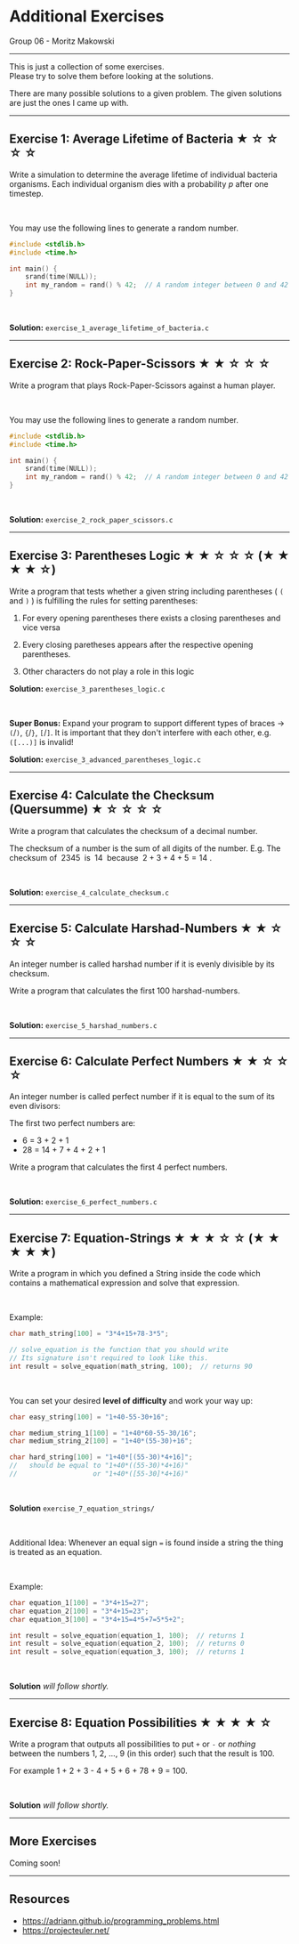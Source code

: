 

# Additional Exercises

Group 06 - Moritz Makowski

---

This is just a collection of some exercises.
<br/>
Please try to solve them before looking at the solutions.

There are many possible solutions to a given problem. The given solutions are just the ones I came up with.

---

## **Exercise 1: Average Lifetime of Bacteria &#9733; &#9734; &#9734; &#9734; &#9734;** 

Write a simulation to determine the average lifetime of individual bacteria organisms. Each individual organism dies with a probability $p$ after one timestep.

<br/>

You may use the following lines to generate a random number.
```c
#include <stdlib.h>
#include <time.h>

int main() {
    srand(time(NULL));
    int my_random = rand() % 42;  // A random integer between 0 and 42
}
```

<br/>

**Solution:** `exercise_1_average_lifetime_of_bacteria.c`

---

## **Exercise 2: Rock-Paper-Scissors &#9733; &#9733; &#9734; &#9734; &#9734;** 

Write a program that plays Rock-Paper-Scissors against a human player.

<br/>

You may use the following lines to generate a random number.
```c
#include <stdlib.h>
#include <time.h>

int main() {
    srand(time(NULL));
    int my_random = rand() % 42;  // A random integer between 0 and 42
}
```

<br/>

**Solution:** `exercise_2_rock_paper_scissors.c`

---

## **Exercise 3: Parentheses Logic** **&#9733; &#9733; &#9734; &#9734; &#9734; (&#9733; &#9733; &#9733; &#9733; &#9734;)**

Write a program that tests whether a given string including parentheses ( `(` and `)` ) is fulfilling the rules for setting parentheses:

1. For every opening parentheses there exists a closing parentheses and vice versa

2. Every closing paretheses appears after the respective opening parentheses.

3. Other characters do not play a role in this logic

**Solution:** `exercise_3_parentheses_logic.c`

<br/>

**Super Bonus:** Expand your program to support different types of braces -> `(`/`)`, `{`/`}`, `[`/`]`. It is important that they don't interfere with each other, e.g. `([...)]` is invalid!

**Solution:** `exercise_3_advanced_parentheses_logic.c`

---

## **Exercise 4: Calculate the Checksum (Quersumme) &#9733; &#9734; &#9734; &#9734; &#9734;**

Write a program that calculates the checksum of a decimal number.

The checksum of a number is the sum of all digits of the number.
E.g. The checksum of $\;2345\;$ is $\;14\;$ because $\;2+3+4+5 = 14$ .

<br/>

**Solution:** `exercise_4_calculate_checksum.c`
 
---

## **Exercise 5: Calculate Harshad-Numbers &#9733; &#9733; &#9734; &#9734; &#9734;**

An integer number is called harshad number if it is evenly divisible by its checksum.

Write a program that calculates the first 100 harshad-numbers.

<br/>

**Solution:** `exercise_5_harshad_numbers.c`
 
---

## **Exercise 6: Calculate Perfect Numbers &#9733; &#9733; &#9734; &#9734; &#9734;**

An integer number is called perfect number if it is equal to the sum of its even divisors:

The first two perfect numbers are:
* 6 = 3 + 2 + 1
* 28 = 14 + 7 + 4 + 2 + 1

Write a program that calculates the first 4 perfect numbers.

<br/>

**Solution:** `exercise_6_perfect_numbers.c`

---

## **Exercise 7: Equation-Strings &#9733; &#9733; &#9733; &#9734; &#9734; (&#9733; &#9733; &#9733; &#9733; &#9733;)**

Write a program in which you defined a String inside the code which contains a mathematical expression and solve that expression.

<br/>

Example:

```c
char math_string[100] = "3*4+15+78-3*5";

// solve_equation is the function that you should write
// Its signature isn't required to look like this.
int result = solve_equation(math_string, 100);  // returns 90
```

<br/>

You can set your desired **level of difficulty** and work your way up:
```c
char easy_string[100] = "1+40-55-30+16";

char medium_string_1[100] = "1+40*60-55-30/16";
char medium_string_2[100] = "1+40*(55-30)+16";

char hard_string[100] = "1+40*[(55-30)*4+16]";
//   should be equal to "1+40*((55-30)*4+16)"
//                   or "1+40*([55-30]*4+16)"
```

<br/>

**Solution** `exercise_7_equation_strings/`

<br/>

Additional Idea: Whenever an equal sign `=` is found inside a string the thing is treated as an equation.

<br/>

Example:

```c
char equation_1[100] = "3*4+15=27";
char equation_2[100] = "3*4+15=23";
char equation_3[100] = "3*4+15=4*5+7=5*5+2";

int result = solve_equation(equation_1, 100);  // returns 1
int result = solve_equation(equation_2, 100);  // returns 0
int result = solve_equation(equation_3, 100);  // returns 1
```

<br/>

**Solution** *will follow shortly.*

---

## **Exercise 8: Equation Possibilities &#9733; &#9733; &#9733; &#9733; &#9734;**

Write a program that outputs all possibilities to put `+` or `-` or *nothing* between the numbers 1, 2, ..., 9 (in this order) such that the result is 100.

For example 1 + 2 + 3 - 4 + 5 + 6 + 78 + 9 = 100.

<br/>

**Solution** *will follow shortly.*

---

## **More Exercises**

Coming soon!


---

## Resources

* https://adriann.github.io/programming_problems.html
* https://projecteuler.net/
